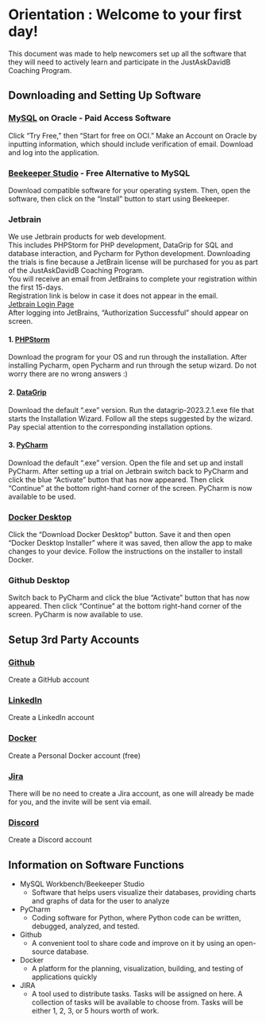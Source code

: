 # Orientation : Welcome to your first day!

This document was made to help newcomers set up all the software that they will need to actively learn and participate in the JustAskDavidB Coaching Program.


##  Downloading and Setting Up Software

### [MySQL](https://www.mysql.com/downloads/) on Oracle - Paid Access Software
  Click “Try Free,” then “Start for free on OCI.” Make an Account on Oracle by inputting information, which should include verification of email. 
  Download and log into the application. 


### [Beekeeper Studio](https://www.beekeeperstudio.io/get) - Free Alternative to MySQL
  Download compatible software for your operating system.
  Then, open the software, then click on the “Install” button to start using Beekeeper.




### Jetbrain
We use Jetbrain products for web development.  
This includes PHPStorm for PHP development, DataGrip for SQL and database interaction, and Pycharm for Python development.
Downloading the trials is fine because a JetBrain license will be purchased for you as part of the JustAskDavidB Coaching Program.  
  You will receive an email from JetBrains to complete your registration within the first 15-days.  
  Registration link is below in case it does not appear in the email.  
  [Jetbrain Login Page](https://account.jetbrains.com/login)  
  After logging into JetBrains, “Authorization Successful” should appear on screen.

#### 1. [PHPStorm](https://www.jetbrains.com/phpstorm/download/#section=windows)

  Download the program for your OS and run through the installation.
  After installing Pycharm, open Pycharm and run through the setup wizard. 
  Do not worry there are no wrong answers :)


#### 2. [DataGrip](https://www.jetbrains.com/datagrip/download/#section=windows)
  Download the default “.exe” version.
  Run the datagrip-2023.2.1.exe file that starts the Installation Wizard. 
  Follow all the steps suggested by the wizard. Pay special attention to the corresponding installation options. 


#### 3. [PyCharm](https://www.jetbrains.com/pycharm/download)
  Download the default “.exe” version. Open the file and set up and install PyCharm.
  After setting up a trial on Jetbrain switch back to PyCharm and click the blue “Activate” button that has now appeared. Then click “Continue” at the bottom right-hand corner of the screen. PyCharm is now available to be used. 


### [Docker Desktop](https://www.docker.com/)
  Click the “Download Docker Desktop” button. Save it and then open “Docker Desktop Installer” where it was saved, then allow the app to make changes to your device. Follow the instructions on the installer to install Docker. 





### Github Desktop
Switch back to PyCharm and click the blue “Activate” button that has now appeared. Then click “Continue” at the bottom right-hand corner of the screen. PyCharm is now available to use.


## Setup 3rd Party Accounts

### [Github](https://github.com/dkbaldwin/indevelopme-simlite)
  Create a GitHub account


### [LinkedIn](https://www.linkedin.com/)
  Create a LinkedIn account 

### [Docker](https://www.docker.com/pricing)
  Create a Personal Docker account (free)


### [Jira](https://www.atlassian.com/software/jira)
  There will be no need to create a Jira account, as one will already be made for you, and the invite will be sent via email. 

### [Discord](https://discord.com/)
  Create a Discord account


## Information on Software Functions 
 - MySQL Workbench/Beekeeper Studio
   - Software that helps users visualize their databases, providing charts and graphs of data for the user to analyze
 - PyCharm
   - Coding software for Python, where Python code can be written, debugged, analyzed, and tested.
 - Github
   - A convenient tool to share code and improve on it by using an open-source database.
 - Docker
   - A platform for the planning, visualization, building, and testing of applications quickly
 - JIRA
   - A tool used to distribute tasks. Tasks will be assigned on here. A collection of tasks will be available to choose from. Tasks will be either 1, 2, 3, or 5 hours worth of work.


  





